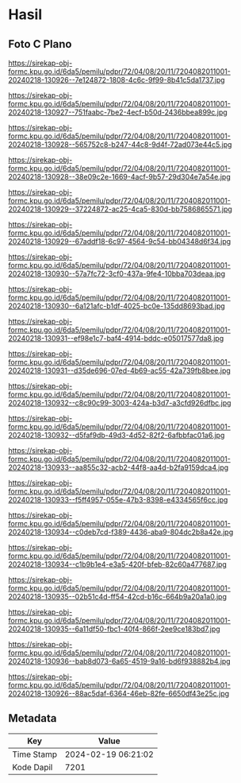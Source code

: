 # Hasil

## Foto C Plano

https://sirekap-obj-formc.kpu.go.id/6da5/pemilu/pdpr/72/04/08/20/11/7204082011001-20240218-130926--7e124872-1808-4c6c-9f99-8b41c5da1737.jpg

https://sirekap-obj-formc.kpu.go.id/6da5/pemilu/pdpr/72/04/08/20/11/7204082011001-20240218-130927--751faabc-7be2-4ecf-b50d-2436bbea899c.jpg

https://sirekap-obj-formc.kpu.go.id/6da5/pemilu/pdpr/72/04/08/20/11/7204082011001-20240218-130928--565752c8-b247-44c8-9d4f-72ad073e44c5.jpg

https://sirekap-obj-formc.kpu.go.id/6da5/pemilu/pdpr/72/04/08/20/11/7204082011001-20240218-130928--38e09c2e-1669-4acf-9b57-29d304e7a54e.jpg

https://sirekap-obj-formc.kpu.go.id/6da5/pemilu/pdpr/72/04/08/20/11/7204082011001-20240218-130929--37224872-ac25-4ca5-830d-bb7586865571.jpg

https://sirekap-obj-formc.kpu.go.id/6da5/pemilu/pdpr/72/04/08/20/11/7204082011001-20240218-130929--67addf18-6c97-4564-9c54-bb04348d6f34.jpg

https://sirekap-obj-formc.kpu.go.id/6da5/pemilu/pdpr/72/04/08/20/11/7204082011001-20240218-130930--57a7fc72-3cf0-437a-9fe4-10bba703deaa.jpg

https://sirekap-obj-formc.kpu.go.id/6da5/pemilu/pdpr/72/04/08/20/11/7204082011001-20240218-130930--6a121afc-b1df-4025-bc0e-135dd8693bad.jpg

https://sirekap-obj-formc.kpu.go.id/6da5/pemilu/pdpr/72/04/08/20/11/7204082011001-20240218-130931--ef98e1c7-baf4-4914-bddc-e05017577da8.jpg

https://sirekap-obj-formc.kpu.go.id/6da5/pemilu/pdpr/72/04/08/20/11/7204082011001-20240218-130931--d35de696-07ed-4b69-ac55-42a739fb8bee.jpg

https://sirekap-obj-formc.kpu.go.id/6da5/pemilu/pdpr/72/04/08/20/11/7204082011001-20240218-130932--c8c90c99-3003-424a-b3d7-a3cfd926dfbc.jpg

https://sirekap-obj-formc.kpu.go.id/6da5/pemilu/pdpr/72/04/08/20/11/7204082011001-20240218-130932--d5faf9db-49d3-4d52-82f2-6afbbfac01a6.jpg

https://sirekap-obj-formc.kpu.go.id/6da5/pemilu/pdpr/72/04/08/20/11/7204082011001-20240218-130933--aa855c32-acb2-44f8-aa4d-b2fa9159dca4.jpg

https://sirekap-obj-formc.kpu.go.id/6da5/pemilu/pdpr/72/04/08/20/11/7204082011001-20240218-130933--f5ff4957-055e-47b3-8398-e4334565f6cc.jpg

https://sirekap-obj-formc.kpu.go.id/6da5/pemilu/pdpr/72/04/08/20/11/7204082011001-20240218-130934--c0deb7cd-f389-4436-aba9-804dc2b8a42e.jpg

https://sirekap-obj-formc.kpu.go.id/6da5/pemilu/pdpr/72/04/08/20/11/7204082011001-20240218-130934--c1b9b1e4-e3a5-420f-bfeb-82c60a477687.jpg

https://sirekap-obj-formc.kpu.go.id/6da5/pemilu/pdpr/72/04/08/20/11/7204082011001-20240218-130935--02b51c4d-ff54-42cd-b16c-664b9a20a1a0.jpg

https://sirekap-obj-formc.kpu.go.id/6da5/pemilu/pdpr/72/04/08/20/11/7204082011001-20240218-130935--6a11df50-fbc1-40f4-866f-2ee9ce183bd7.jpg

https://sirekap-obj-formc.kpu.go.id/6da5/pemilu/pdpr/72/04/08/20/11/7204082011001-20240218-130936--bab8d073-6a65-4519-9a16-bd6f938882b4.jpg

https://sirekap-obj-formc.kpu.go.id/6da5/pemilu/pdpr/72/04/08/20/11/7204082011001-20240218-130926--88ac5daf-6364-46eb-82fe-6650df43e25c.jpg


## Metadata

| Key        | Value               |
| ---------- | ------------------- |
| Time Stamp | 2024-02-19 06:21:02 |
| Kode Dapil | 7201                |



